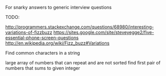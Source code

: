 For snarky answers to generic interview questions

TODO:

http://programmers.stackexchange.com/questions/68980/interesting-variations-of-fizzbuzz
https://sites.google.com/site/steveyegge2/five-essential-phone-screen-questions
http://en.wikipedia.org/wiki/Fizz_buzz#Variations

Find common characters in a string

large array of numbers that can repeat and are not sorted
find first pair of numbers that sums to given integer